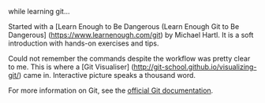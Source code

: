 while learning git... 

Started with a [Learn Enough to Be Dangerous (Learn Enough Git to Be Dangerous] (https://www.learnenough.com/git) by Michael Hartl.
It is a soft introduction with hands-on exercises and tips.

Could not remember the commands despite the workflow was pretty clear to me. This is where a [Git Visualiser] (http://git-school.github.io/visualizing-git/) came in. Interactive picture speaks a thousand word. 




For more information on Git, see the
[official Git documentation](https://git-scm.com/).
